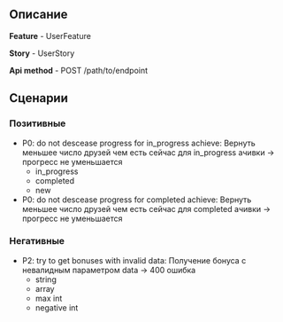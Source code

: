 ## Описание

**Feature** - UserFeature

**Story** - UserStory

**Api method** - POST /path/to/endpoint

## Сценарии

### Позитивные
- P0: do not descease progress for in_progress achieve: Вернуть меньшее число друзей чем есть сейчас для in_progress ачивки -> прогресс не уменьшается
    * in_progress
    * completed
    * new
- P0: do not descease progress for completed achieve: Вернуть меньшее число друзей чем есть сейчас для completed ачивки -> прогресс не уменьшается

### Негативные
- P2: try to get bonuses with invalid data: Получение бонуса с невалидным параметром data -> 400 ошибка
    * string
    * array
    * max int
    * negative int
